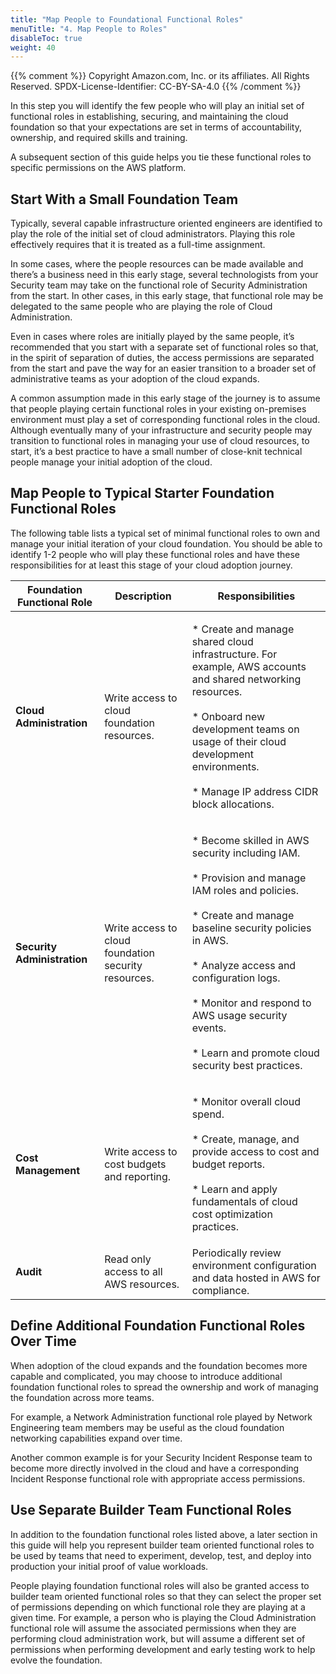 ```yaml
---
title: "Map People to Foundational Functional Roles"
menuTitle: "4. Map People to Roles"
disableToc: true
weight: 40
---
```


{{% comment %}}
Copyright Amazon.com, Inc. or its affiliates. All Rights Reserved.
SPDX-License-Identifier: CC-BY-SA-4.0
{{% /comment %}}

In this step you will identify the few people who will play an initial set of functional roles in establishing, securing, and maintaining the cloud foundation so that your expectations are set in terms of accountability, ownership, and required skills and training.

A subsequent section of this guide helps you tie these functional roles to specific permissions on the AWS platform. 

## Start With a Small Foundation Team

Typically, several capable infrastructure oriented engineers are identified to play the role of the initial set of cloud administrators. Playing this role effectively requires that it is treated as a full-time assignment.

In some cases, where the people resources can be made available and there’s a business need in this early stage, several technologists from your Security team may take on the functional role of Security Administration from the start.  In other cases, in this early stage, that functional role may be delegated to the same people who are playing the role of Cloud Administration.

Even in cases where roles are initially played by the same people, it’s recommended that you start with a separate set of functional roles so that, in the spirit of separation of duties, the access permissions are separated from the start and pave the way for an easier transition to a broader set of administrative teams as your adoption of the cloud expands.

A common assumption made in this early stage of the journey is to assume that people playing certain functional roles in your existing on-premises environment must play a set of corresponding functional roles in the cloud.  Although eventually many of your infrastructure and security people may transition to functional roles in managing your use of cloud resources, to start, it’s a best practice to have a small number of close-knit technical people manage your initial adoption of the cloud.

## Map People to Typical Starter Foundation Functional Roles
The following table lists a typical set of minimal functional roles to own and manage your initial iteration of your cloud foundation. You should be able to identify 1-2 people who will play these functional roles and have these responsibilities for at least this stage of your cloud adoption journey.

|Foundation Functional Role	|Description	|Responsibilities	|
|---	|---	|---	|
|**Cloud Administration**|Write access to cloud foundation resources.|<p>* Create and manage shared cloud infrastructure. For example, AWS accounts and shared networking resources.<br><br>* Onboard new development teams on usage of their cloud development environments.<br><br>* Manage IP address CIDR block allocations.</p>|
|**Security Administration**|Write access to cloud foundation security resources.|<p>* Become skilled in AWS security including IAM.<br><br>* Provision and manage IAM roles and policies.<br><br>* Create and manage baseline security policies in AWS.<br><br>* Analyze access and configuration logs.<br><br>* Monitor and respond to AWS usage security events.<br><br>* Learn and promote cloud security best practices.</p>|
|**Cost Management**|Write access to cost budgets and reporting.|<p>* Monitor overall cloud spend.<br><br>* Create, manage, and provide access to cost and budget reports.<br><br>* Learn and apply fundamentals of cloud cost optimization practices.|
|**Audit**|Read only access to all AWS resources.|Periodically review environment configuration and data hosted in AWS for compliance.	|

## Define Additional Foundation Functional Roles Over Time

When adoption of the cloud expands and the foundation becomes more capable and complicated, you may choose to introduce additional foundation functional roles to spread the ownership and work of managing the foundation across more teams. 

For example, a Network Administration functional role played by Network Engineering team members may be useful as the cloud foundation networking capabilities expand over time. 

Another common example is for your Security Incident Response team to become more directly involved in the cloud and have a corresponding Incident Response functional role with appropriate access permissions.

## Use Separate Builder Team Functional Roles

In addition to the foundation functional roles listed above, a later section in this guide will help you represent builder team oriented functional roles to be used by teams that need to experiment, develop, test, and deploy into production your initial proof of value workloads.

People playing foundation functional roles will also be granted access to builder team oriented functional roles so that they can select the proper set of permissions depending on which functional role they are playing at a given time. For example, a person who is playing the Cloud Administration functional role will assume the associated permissions when they are performing cloud administration work, but will assume a different set of permissions when performing development and early testing work to help evolve the foundation.